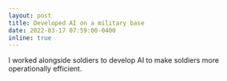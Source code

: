 ```yaml
---
layout: post
title: Developed AI on a military base
date: 2022-03-17 07:59:00-0400
inline: true
---
```


I worked alongside soldiers to develop AI to make soldiers more operationally efficient.
